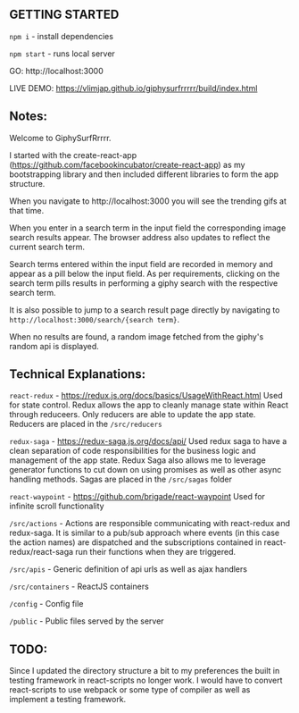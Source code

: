 ## GETTING STARTED ##
`npm i` - install dependencies

`npm start` - runs local server

GO: http://localhost:3000

LIVE DEMO: https://vlimjap.github.io/giphysurfrrrrr/build/index.html

## Notes: ##
Welcome to GiphySurfRrrrr.

I started with the create-react-app (https://github.com/facebookincubator/create-react-app) as my bootstrapping library and then included different libraries to form the app structure.

When you navigate to http://localhost:3000 you will see the trending gifs at that time.

When you enter in a search term in the input field the corresponding image search results appear. The browser address also updates to reflect the current search term. 

Search terms entered within the input field are recorded in memory and appear as a pill below the input field. As per requirements, clicking on the search term pills results in performing a giphy search with the respective search term.

It is also possible to jump to a search result page directly by navigating to `http://localhost:3000/search/{search term}`. 

When no results are found, a random image fetched from the giphy's random api is displayed.


## Technical Explanations: ##
`react-redux` - https://redux.js.org/docs/basics/UsageWithReact.html
Used for state control. Redux allows the app to cleanly manage state within React through reduceers. Only reducers are able to update the app state. Reducers are placed in the `/src/reducers`

`redux-saga` - https://redux-saga.js.org/docs/api/
Used redux saga to have a clean separation of code responsibilities for the business logic and management of the app state. Redux Saga also allows me to leverage generator functions to cut down on using promises as well as other async handling methods. Sagas are placed in the `/src/sagas` folder

`react-waypoint` - https://github.com/brigade/react-waypoint
Used for infinite scroll functionality

`/src/actions` - Actions are responsible communicating with react-redux and redux-saga. It is similar to a pub/sub approach where events (in this case the action names) are dispatched and the subscriptions contained in react-redux/react-saga run their functions when they are triggered.

`/src/apis` - Generic definition of api urls as well as ajax handlers

`/src/containers` - ReactJS containers

`/config` - Config file

`/public` - Public files served by the server

## TODO: ##
Since I updated the directory structure a bit to my preferences the built in testing framework in react-scripts no longer work. I would have to convert react-scripts to use webpack or some type of compiler as well as implement a testing framework.

